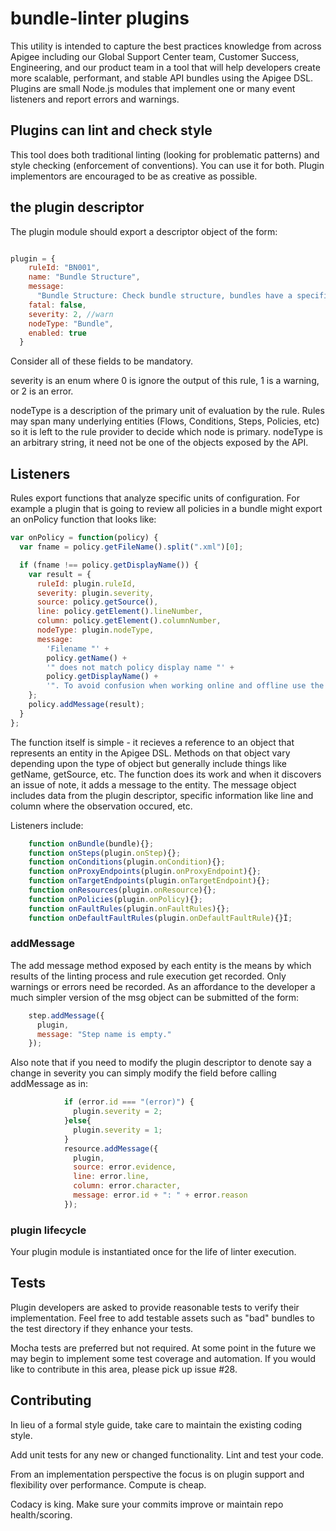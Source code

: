 # bundle-linter plugins

This utility is intended to capture the best practices knowledge from across Apigee including our Global Support Center team, Customer Success, Engineering, and our product team in a tool that will help developers create more scalable, performant, and stable API bundles using the Apigee DSL. Plugins are small Node.js modules that implement one or many event listeners and report errors and warnings.

## Plugins can lint and  check style

This tool does both traditional linting (looking for problematic patterns) and style checking (enforcement of conventions). You can use it for both. Plugin implementors are encouraged to be as creative as possible. 

## the plugin descriptor

The plugin module should export a descriptor object of the form:

```javascript

plugin = {
    ruleId: "BN001",
    name: "Bundle Structure",
    message:
      "Bundle Structure: Check bundle structure, bundles have a specific structure, extra folder or files may be problematic.",
    fatal: false,
    severity: 2, //warn
    nodeType: "Bundle",
    enabled: true
  }
```

Consider all of these fields to be mandatory. 

severity is an enum where 0 is ignore the output of this rule, 1 is a warning, or 2 is  an error.

nodeType is a description of the primary unit of evaluation by the rule. Rules may span many underlying entities (Flows, Conditions, Steps, Policies, etc) so it is left to the rule provider to decide which node is primary. nodeType is an arbitrary string, it need not be one of the objects exposed by the API.

## Listeners

Rules export functions that analyze specific units of configuration. For example a plugin that is going to review all policies in a bundle might export an onPolicy function that looks like:

```javascript
var onPolicy = function(policy) {
  var fname = policy.getFileName().split(".xml")[0];

  if (fname !== policy.getDisplayName()) {
    var result = {
      ruleId: plugin.ruleId,
      severity: plugin.severity,
      source: policy.getSource(),
      line: policy.getElement().lineNumber,
      column: policy.getElement().columnNumber,
      nodeType: plugin.nodeType,
      message:
        'Filename "' +
        policy.getName() +
        '" does not match policy display name "' +
        policy.getDisplayName() +
        '". To avoid confusion when working online and offline use the same name for files and display name in policies (excluding .xml extension).'
    };
    policy.addMessage(result);
  }
};
```

The function itself is simple - it recieves a reference to an object that represents an entity in the Apigee DSL. Methods on that object vary depending upon the type of object but generally include things like getName, getSource, etc. The function does its work and when it discovers an issue of note, it adds a message to the entity. The message object includes data from the plugin descriptor, specific information like line and column where the observation occured, etc. 

Listeners include:

```javascript
    function onBundle(bundle){};
    function onSteps(plugin.onStep){};
    function onConditions(plugin.onCondition){};
    function onProxyEndpoints(plugin.onProxyEndpoint){};
    function onTargetEndpoints(plugin.onTargetEndpoint){};
    function onResources(plugin.onResource){};
    function onPolicies(plugin.onPolicy){};
    function onFaultRules(plugin.onFaultRules){};
    function onDefaultFaultRules(plugin.onDefaultFaultRule){}Ï;
```

### addMessage

The add message method exposed by each entity is the means by which results of the linting process and rule execution get recorded. Only warnings or errors need be recorded. As an affordance to the developer a much simpler version of the msg object can be submitted of the form:

```javascript
    step.addMessage({
      plugin,
      message: "Step name is empty."
    });
```

Also note that if you need to modify the plugin descriptor to denote say a change in severity you can simply modify the field before calling addMessage as in:
```javascript
            if (error.id === "(error)") {
              plugin.severity = 2;
            }else{
              plugin.severity = 1;
            }
            resource.addMessage({
              plugin,
              source: error.evidence,
              line: error.line,
              column: error.character,
              message: error.id + ": " + error.reason
            });
```

### plugin lifecycle

Your plugin module is instantiated once for the life of linter execution.

## Tests

Plugin developers are asked to provide reasonable tests to verify their implementation. Feel free to add testable assets such as "bad" bundles to the test directory if they enhance your tests. 

Mocha tests are preferred but not required. At some point in the future we may begin to implement some test coverage and automation. If you would like to contribute in this area, please pick up issue #28.

## Contributing

In lieu of a formal style guide, take care to maintain the existing coding style.

Add unit tests for any new or changed functionality. Lint and test your code.

From an implementation perspective the focus is on plugin support and flexibility over performance. Compute is cheap.

Codacy is king. Make sure your commits improve or maintain repo health/scoring.
